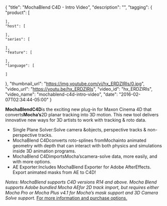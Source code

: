 {
  "title": "MochaBlend C4D - Intro Video",
  "description": "",
  "tagging": {
    "product": [

    ],
    "host": [

    ],
    "series": [

    ],
    "feature": [

    ],
    "language": [

    ]
  },
  "thumbnail_url": "https://img.youtube.com/vi/hx_ERDZIRIs/0.jpg",
  "video_url": "https://youtu.be/hx_ERDZIRIs",
  "video_id": "hx_ERDZIRIs",
  "video_name": "mochablend-c4d-intro-video",
  "date": "2016-02-07T02:34:44-05:00"
}

**MochaBlendC4D**is the exciting new plug-in for Maxon Cinema 4D that converts**Mocha’s**2D planar tracking into 3D motion. This new tool delivers innovative new ways for 3D artists to work with tracking &amp; roto data. 

  * Single Plane Solver:Solve camera &amp;objects, perspective tracks &amp; non-perspective tracks.
  * MochaBlend C4Dconverts roto-splines fromMochainto animated geometry with depth that can interact with both physics and simulations inside 3D animation programs.
  * MochaBlend C4DimportsMocha’scamera-solve data, more easily, and with more options.
  * AE Exporter:Includes MochaBlend Exporter for Adobe AfterEffects. Export animated masks from AE to C4D!

_Notes: MochaBlend supports C4D versions R14 and above. Mocha Blend supports Adobe bundled Mocha AEfor 2D track import, but requires either Mocha Pro or Mocha Plus v4.1 for Mocha’s mask support and 3D Camera Solve support._ [For more information and purchase options.](/store/?collection=partner-products&product=mochablend-c4d)


